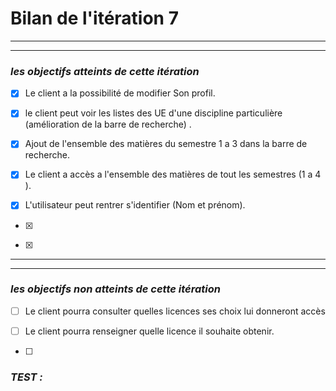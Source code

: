 # Bilan de l'itération 7

---
---
 ### *les objectifs atteints de cette itération*
 
  * [x] Le client a la possibilité de modifier Son profil.
>
  * [x] le client peut voir les listes des UE d'une discipline particulière (amélioration de la barre de recherche) .
>
  * [x] Ajout de l'ensemble des matières du semestre 1 a 3  dans la barre de recherche.
>
  * [x] Le client a accès a l'ensemble des matières de tout les semestres (1 a 4 ).
>
  * [x] L'utilisateur peut rentrer s'identifier (Nom et prénom).
>
  * [x] 
>
  * [x] 
>


---
---
  ### *les objectifs non atteints de cette itération*
>
  * [ ] Le client pourra consulter quelles licences ses choix lui donneront accès
>
  * [ ] Le client pourra renseigner quelle licence il souhaite obtenir.
>
  * [ ] 
  
  

### *TEST :*
> 
>
> 
>
> 
>
> 
